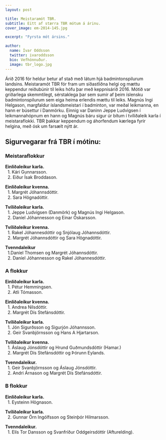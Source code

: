 ```yaml
---
layout: post

title: Meistaramót TBR.
subtitle: Eitt af stærra TBR mótum á árinu.
cover_image: em-2014-145.jpg

excerpt: "Fyrsta mót ársins."

author:
  name: Ívar Oddsson
  twitter: ivaroddsson
  bio: Vefhönnuður.
  image: tbr_logo.jpg
---
```

Árið 2016 fór heldur betur af stað með látum hjá badmintonspilurum landsins. Meistaramót TBR fór fram um síðastliðna helgi og mættu keppendur reiðubúnir til leiks hófu þar með keppnisárið 2016. Mótið var gríðarlega skemmtilegt, sérstaklega þar sem sumir af þeim íslensku badmintonspilurum sem eiga heima erlendis mættu til leiks. Magnús Ingi Helgason, margfaldur íslandsmeistari í badminton, var meðal leikmanna, en hann er búsettur í Danmörku. Einnig var Daninn Jeppe Ludvigsen í leikmannahópnum en hann og Magnús báru sigur úr bítum í tvíliðaleik karla í meistaraflokki. TBR þakkar keppendum og áhorfendum kærlega fyrir helgina, með ósk um farsælt nýtt ár.

## <i class="fa fa-trophy"></i> Sigurvegarar frá TBR í mótinu:

### Meistaraflokkur   
**Einliðaleikur karla.**  
&nbsp;&nbsp;1. Kári Gunnarsson.  
&nbsp;&nbsp;2. Eiður Ísak Broddason.  

**Einliðaleikur kvenna.**  
&nbsp;&nbsp;1. Margrét Jóhannsdóttir.  
&nbsp;&nbsp;2. Sara Högnadóttir.

**Tvíliðaleikur karla.**  
&nbsp;&nbsp;1. Jeppe Ludvigsen (Danmörk) og Magnús Ingi Helgason.  
&nbsp;&nbsp;2. Daníel Jóhannesson og Einar Óskarsson.  

**Tvíliðaleikur kvenna.**  
&nbsp;&nbsp;1. Rakel Jóhannesdóttir og Snjólaug Jóhannsdóttir.    
&nbsp;&nbsp;2. Margrét Jóhannsdóttir og Sara Högnadóttir.

**Tvenndaleikur**  
&nbsp;&nbsp;1.Daníel Thomsen og Margrét Jóhannsdóttir.  
&nbsp;&nbsp;2. Daníel Jóhannesson og Rakel Jóhannesdóttir.  

### A flokkur
**Einliðaleikur karla.**  
&nbsp;&nbsp;1. Pétur Hemmingsen.  
&nbsp;&nbsp;2. Atli Tómasson.

**Einliðaleikur kvenna.**  
&nbsp;&nbsp;1. Andrea Nilsdóttir.  
&nbsp;&nbsp;2. Margrét Dís Stefánsdóttir.

**Tvíliðaleikur karla.**  
&nbsp;&nbsp;1. Jón Sigurðsson og Sigurjón Jóhannsson.  
&nbsp;&nbsp;2. Geir Svanbjörnsson og Hans A Hjartarson.  

**Tvíliðaleikur kvenna.**  
&nbsp;&nbsp;1. Áslaug Jónsdóttir og Hrund Guðmundsdóttir (Hamar.)  
&nbsp;&nbsp;2. Margrét Dís Stefánsdóttir og Þórunn Eylands.  

**Tvenndaleikur.**  
&nbsp;&nbsp;1. Geir Svanbjörnsson og Áslaug Jónsdóttir.  
&nbsp;&nbsp;2. Andri Árnason og Margrét Dís Stefánsdóttir.  

### B flokkur
**Einliðaleikur karla.**  
&nbsp;&nbsp;1. Eysteinn Högnason.  

**Tvíliðaleikur karla.**  
&nbsp;&nbsp;2. Gunnar Örn Ingólfsson og Steinþór Hilmarsson.  

**Tvenndaleikur.**  
&nbsp;&nbsp;1. Elís Tor Dansson og Svanfríður Oddgeirsdóttir (Afturelding).  

